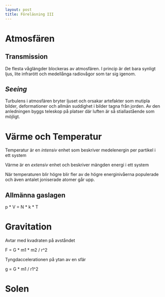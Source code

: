 ```yaml
---
layout: post
title: Föreläsning III
---
```


# Atmosfären

## Transmission

De flesta våglängder blockeras av atmosfären. I princip är det bara synligt ljus, lite infrarött och medellånga radiovågor som tar sig igenom.

## _Seeing_

Turbulens i atmosfären bryter ljuset och orsakar artefakter som mutipla bilder, deformationer och allmän suddighet i bilder tagna från jorden. Av den anledningen byggs teleskop på platser där luften är så stiallastående som möjligt. 

# Värme och Temperatur

Temperatur är en _intensiv_ enhet som beskriver medelenergin per partikel i ett system

Värme är en _extensiv_ enhet och beskriver mängden energi i ett system

När temperaturen blir högre blir fler av de högre energinivåerna populerade och även antalet joniserade atomer går upp. 

## Allmänna gaslagen

p * V = N * k * T

# Gravitation

Avtar med kvadraten på avståndet

F = G * m1 * m2 / r^2

Tyngdaccelerationen på ytan av en sfär

g = G * m1 / r1^2

# Solen



